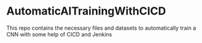 # AutomaticAITrainingWithCICD
This repo contains the necessary files and datasets to automatically train a CNN with some help of CICD and Jenkins
